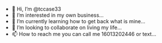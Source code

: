 - 👋 Hi, I’m @tccase33
- 👀 I’m interested in my own business...
- 🌱 I’m currently learning how to get back what is mine...
- 💞️ I’m looking to collaborate on living my life...
- 📫 How to reach me you can call me 16013202446 or text...

<!---
PunkyBrewster4545/tccase33/Tanya Cloy Case is a ✨ special ✨ repository because its `README.md` (this file) appears on your GitHub profile.
You can click the Preview link to take a look at your changes.
--->
